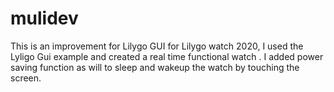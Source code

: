 # mulidev
This is an improvement for Lilygo GUI for Lilygo watch 2020, I used the Lyligo Gui example and created a real time functional watch . I added power saving function as will to sleep and wakeup the watch by touching the screen.
